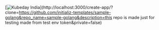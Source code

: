 [![Kubeday India](https://res.cloudinary.com/daosik5yi/image/upload/f_auto,q_auto/pntsnjpa1sxbc2d02q9n)](http://localhost:3000/create-app/?clone=https://github.com/initializ-templates/sample-golang&repo_name=sample-golang&description=this repo is made just for testing made from test env token&private=false)

